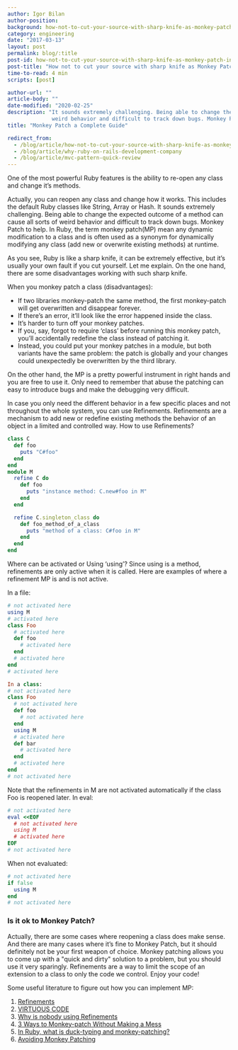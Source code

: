 ```yaml
---
author: Igor Bilan
author-position:
background: how-not-to-cut-your-source-with-sharp-knife-as-monkey-patch-in-ruby-back
category: engineering
date: "2017-03-13"
layout: post
permalink: blog/:title
post-id: how-not-to-cut-your-source-with-sharp-knife-as-monkey-patch-in-ruby
post-title: "How not to cut your source with sharp knife as Monkey Patch in Ruby"
time-to-read: 4 min
scripts: [post]

author-url: ""
article-body: ""
date-modified: "2020-02-25"
description: "It sounds extremely challenging. Being able to change the expected outcome of a method can cause all sorts of
              weird behavior and difficult to track down bugs. Monkey Patch to help."
title: "Monkey Patch a Complete Guide"

redirect_from:
  - /blog/article/how-not-to-cut-your-source-with-sharp-knife-as-monkey-patch-in-ruby
  - /blog/article/why-ruby-on-rails-development-company
  - /blog/article/mvc-pattern-quick-review
---
```


One of the most powerful Ruby features is the ability to re-open any class and change it’s methods.

Actually, you can reopen any class and change how it works. This includes the default Ruby classes like String, Array or Hash. It sounds extremely challenging. Being able to change the expected outcome of a method can cause all sorts of weird behavior and difficult to track down bugs. Monkey Patch to help. In Ruby, the term monkey patch(MP) mean any dynamic modification to a class and is often used as a synonym for dynamically modifying any class (add new or overwrite existing methods) at runtime.

As you see, Ruby is like a sharp knife, it can be extremely effective, but it’s usually your own fault if you cut yourself. Let me explain. On the one hand, there are some disadvantages working with such sharp knife. 

When you monkey patch a class (disadvantages):

* If two libraries monkey-patch the same method, the first monkey-patch will get overwritten and disappear forever.
* If there’s an error, it’ll look like the error happened inside the class.
* It’s harder to turn off your monkey patches.
* If you, say, forgot to require ‘class’ before running this monkey patch, you’ll accidentally redefine the class instead of patching it.
* Instead, you could put your monkey patches in a module, but both variants have the same problem: the patch is globally and your changes could unexpectedly be overwritten by the third library.

On the other hand, the MP is a pretty powerful instrument in right hands and you are free to use it. Only need to remember that abuse the patching can easy to introduce bugs and make the debugging very difficult.

In case you only need the different behavior in a few specific places and not throughout the whole system, you can use Refinements. Refinements are a mechanism to add new or redefine existing methods the behavior of an object in a limited and controlled way.
How to use Refinements?

```ruby
class C
  def foo
    puts "C#foo"
  end
end
module M
  refine C do
    def foo
      puts "instance method: C.new#foo in M"
    end
  end

  refine C.singleton_class do
    def foo_method_of_a_class
      puts "method of a class: C#foo in M"
    end
  end
end
```

Where can be activated or Using ‘using’?
Since using is a method, refinements are only active when it is called. Here are examples of where a refinement MP is and is not active.

In a file:

```ruby
# not activated here
using M
# activated here
class Foo
  # activated here
  def foo
    # activated here
  end
  # activated here
end
# activated here
```

```ruby
In a class:
# not activated here
class Foo
  # not activated here
  def foo
    # not activated here
  end
  using M
  # activated here
  def bar
    # activated here
  end
  # activated here
end
# not activated here
```

Note that the refinements in M are not activated automatically if the class Foo is reopened later.
In eval:

```ruby
# not activated here
eval <<EOF
  # not activated here
  using M
  # activated here
EOF
# not activated here
```

When not evaluated:

```ruby
# not activated here
if false
  using M
end
# not activated here
```
### Is it ok to Monkey Patch?
Actually, there are some cases where reopening a class does make sense. And there are many cases where it’s fine to Monkey Patch, but it should definitely not be your first weapon of choice.
Monkey patching allows you to come up with a "quick and dirty" solution to a problem, but you should use it very sparingly. Refinements are a way to limit the scope of an extension to a class to only the code we control.
Enjoy your code!

Some useful literature to figure out how you can implement MP:

1. [Refinements](https://docs.ruby-lang.org/en/2.4.0/syntax/refinements_rdoc.html)
2. [VIRTUOUS CODE](https://www.virtuouscode.com/2015/05/20/so-whats-the-deal-with-ruby-refinements-anyway/)
3. [Why is nobody using Refinements](https://interblah.net/why-is-nobody-using-refinements)
4. [3 Ways to Monkey-patch Without Making a Mess](https://www.justinweiss.com/articles/3-ways-to-monkey-patch-without-making-a-mess/)
5. [In Ruby, what is duck-typing and monkey-patching? ](https://www.quora.com/In-Ruby-what-is-duck-typing-and-monkey-patching-What-are-the-technical-and-usage-differences-between-them)
6. [Avoiding Monkey Patching](https://stackoverflow.com/questions/4470108/when-monkey-patching-a-method-can-you-call-the-overridden-method-from-the-new-i?answertab=active#tab-top)
